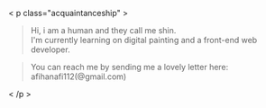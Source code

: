 < p class="acquaintanceship" >
  
> Hi, i am a human and they call me shin. <br>
> I'm currently learning on digital painting and a front-end web developer.

> You can reach me by sending me a lovely letter here: 
afihanafi112(@gmail.com)

< /p >

<!---
fromrha/fromrha is a ✨ special ✨ repository because its `README.md` (this file) appears on your GitHub profile.
You can click the Preview link to take a look at your changes.
--->

